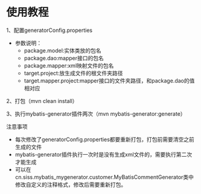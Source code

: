 # 使用教程

1、配置generatorConfig.properties
- 参数说明：
  - package.model:实体类放的包名
  - package.dao:mapper接口的包名
  - package.mapper:xml映射文件的包名
  - target.project:放生成文件的根文件夹路径
  - target.mapper.project:mapper接口的文件夹路径，和package.dao的值相对应

2、打包（mvn clean install）

3、执行mybatis-generator插件两次（mvn mybatis-generator:generate）

注意事项

- 每次修改了generatorConfig.properties都要重新打包，打包前需要清空之前生成的文件
- mybatis-generator插件执行一次时是没有生成xml文件的，需要执行第二次才能生成
- 可以在cn.siss.mybatis_mygenerator.customer.MyBatisCommentGenerator类中修改自定义的注释格式，修改后需要重新打包。






